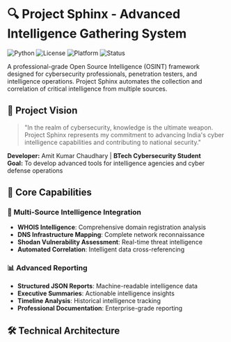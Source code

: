 # 🔍 Project Sphinx - Advanced Intelligence Gathering System

![Python](https://img.shields.io/badge/Python-3.8+-blue.svg)
![License](https://img.shields.io/badge/License-MIT-green.svg)
![Platform](https://img.shields.io/badge/Platform-Windows%20%7C%20Linux%20%7C%20macOS-lightgrey.svg)
![Status](https://img.shields.io/badge/Status-Production%20Ready-brightgreen.svg)

A professional-grade Open Source Intelligence (OSINT) framework designed for cybersecurity professionals, penetration testers, and intelligence operations. Project Sphinx automates the collection and correlation of critical intelligence from multiple sources.

## 🎯 Project Vision

> "In the realm of cybersecurity, knowledge is the ultimate weapon. Project Sphinx represents my commitment to advancing India's cyber intelligence capabilities and contributing to national security."

**Developer:** Amit Kumar Chaudhary | **BTech Cybersecurity Student**  
**Goal:** To develop advanced tools for intelligence agencies and cyber defense operations

## 🚀 Core Capabilities

### 🔎 Multi-Source Intelligence Integration
- **WHOIS Intelligence**: Comprehensive domain registration analysis
- **DNS Infrastructure Mapping**: Complete network reconnaissance
- **Shodan Vulnerability Assessment**: Real-time threat intelligence
- **Automated Correlation**: Intelligent data cross-referencing

### 📊 Advanced Reporting
- **Structured JSON Reports**: Machine-readable intelligence data
- **Executive Summaries**: Actionable intelligence insights
- **Timeline Analysis**: Historical intelligence tracking
- **Professional Documentation**: Enterprise-grade reporting

## 🛠️ Technical Architecture